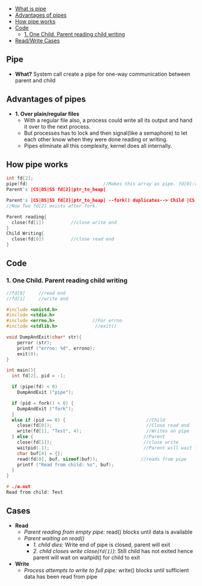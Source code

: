 - [What is pipe](#what)
- [Advantages of pipes](#adv)
- [How pipe works](#work)
- [Code](#code)
  - [1. One Child. Parent reading child writing](#one)
- [Read/Write Cases](#cases)

<a name=what></a>
## Pipe
- **What?** System call create a pipe for one-way communication between parent and child

<a name=adv></a>
## Advantages of pipes
- **1. Over plain/regular files**
  - With a regular file also, a process could write all its output and hand it over to the next process.
  - But processes has to lock and then signal(like a semaphore) to let each other know when they were done reading or writing.
  - Pipes eliminate all this complexity, kernel does all internally.

<a name=work></a>
## How pipe works
```c
int fd[2];
pipe(fd)                            //Makes this array as pipe. fd[0]:read end, fd[1]:write end
Parent's |CS|DS|SS fd[2]|ptr_to_heap|

Parent's |CS|DS|SS fd[2]|ptr_to_heap| --fork() duplicates--> Child |CS|DS|SS fd[2]|ptr_to_heap|
//Now Two fd[2] exists after fork.

Parent reading{ 
  close(fd[1])          //close write end
}
Child Writing{  
  close(fd[0])          //close read end
}
```

<a name=code></a>
## Code

<a name=one></a>
### 1. One Child. Parent reading child writing
```c  
//fd[0]     //read end
//fd[1]     //write end

#include <unistd.h>
#include <stdio.h>
#include <errno.h>              //For errno
#include <stdlib.h>              //exit()

void DumpAndExit(char* str){
    perror (str);
    printf ("errno: %d", errono);
    exit(0);  
}

int main(){
  int fd[2], pid = -1;

  if (pipe(fd) < 0)
    DumpAndExit ("pipe");

  if (pid = fork() < 0) {
    DumpAndExit ("fork");
  }
  else if (pid == 0) {                              //Child
    close(fd[0]);                                   //Close read end
    write(fd[1], "Test", 4);                        //Writes on pipe
  } else {                                         //Parent
    close(fd[1]);                                  //close write
    waitpid(-1);                                   //Parent will wait for child
    char buf[4] = {};
    read(fd[0], buf, sizeof(buf));                //reads from pipe
    printf ("Read from child: %s", buf);
  }
}

# ./a.out 
Read from child: Test
```

<a name=cases></a>
## Cases
- **Read**
  - _Parent reading from empty pipe:_ read() blocks until data is available
  - _Parent waiting on read()_
    - _1. child dies:_ Write end of pipe is closed, parent will exit
    - _2. child closes write close(`fd[1]`):_ Still child has not exited hence parent will wait on waitpid() for child to exit
- **Write**
  - _Process attempts to write to full pipe:_ write() blocks until sufficient data has been read from pipe
